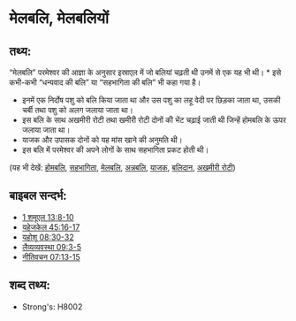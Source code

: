 # मेलबलि, मेलबलियों #

## तथ्य: ##

“मेलबलि” परमेश्वर की आज्ञा के अनुसार इस्राएल में जो बलियां चढ़ती थी उनमें से एक यह भी थी। * इसे कभी-कभी “धन्यवाद की बलि” या “सहभागिता की बलि” भी कहा गया है।

* इनमें एक निर्दोष पशु को बलि किया जाता था और उस पशु का लहू वेदी पर छिड़का जाता था, उसकी चर्बी तथा पशु को अलग जलाया जाता था।
* इस बलि के साथ अखमीरी रोटी तथा खमीरी रोटी दोनों की भेंट चढ़ाई जाती थी जिन्हें होमबलि के ऊपर जलाया जाता था।
* याजक और उपासक दोनों को यह मांस खाने की अनुमति थी।
* इस बलि में परमेश्वर की अपने लोगों के साथ सहभागिता प्रकट होती थी।

(यह भी देखें: [होमबलि](../other/burntoffering.md), [सहभागिता](../kt/fellowship.md), [मेलबलि](../other/fellowshipoffering.md), [अन्नबलि](../other/grainoffering.md), [याजक](../kt/priest.md), [बलिदान](../other/sacrifice.md), [अखमीरी रोटी](../kt/unleavenedbread.md))

## बाइबल सन्दर्भ: ##

* [1 शमूएल 13:8-10](rc://en/tn/help/1sa/13/08)
* [यहेजकेल 45:16-17](rc://en/tn/help/ezk/45/16)
* [यहोशू 08:30-32](rc://en/tn/help/jos/08/30)
* [लैव्यव्यवस्था 09:3-5](rc://en/tn/help/lev/09/03)
* [नीतिवचन 07:13-15](rc://en/tn/help/pro/07/13)

## शब्द तथ्य: ##

* Strong's: H8002
